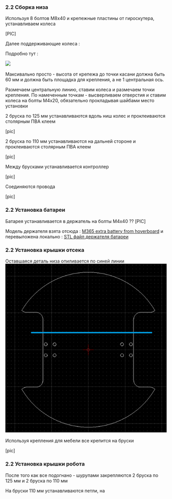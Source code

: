 ### 2.2 Сборка низа

Используя 8 болтов М8х40 и крепежные пластины от гироскутера, устанавливаем колеса

[PIC]

Далее поддерживающие колеса :

Подробно тут :

[![](https://img.youtube.com/vi/-oDFadHIRdk/2.jpg)](https://youtu.be/-oDFadHIRdk)

Максивально просто - высота от крепежа до точки касани должна быть 60 мм и должна быть площадка для крепления, а не 1 центральная ось.

Размечаем центральную линию, ставим колеса и размечаем точки крепления.
По намеченным точкам - высверливаем отверстия и ставим колеса на болты M4x20,
обязательно прокладывая шайбами место установки

2 бруска по 125 мм устанавливаются вдоль ниш колес и проклеиваются столярным ПВА клеем

[pic]

2 бруска по 110 мм устанавливаются на дальней стороне и проклеиваются столярным ПВА клеем

[pic]

Между брусками устанавливается контроллер

[pic]

Соединяются провода

[pic]

### 2.2 Установка батареи
Батарея устанавливается в держатель на болты М4х40 ??
[PIC]

Модель держателя взята отсюда : [M365 extra battery from hoverboard](https://www.thingiverse.com/thing:4254412)
и перевыложена локально : [STL файл держателя батареи](./STL/BatteryHolder.stl)

### 2.2 Установка крышки отсека

Оставшаяся деталь низа опиливается по синей линии
![Крышка отсека](./pics/img_2.png "крышка")

Используя крепления для мебели все крепится на бруски

[pic]

### 2.2 Установка крышки робота

После того как все подогнано - шурупами закрепляются 2 бруска по 125 мм и 2 бруска по 110 мм

На бруски 110 мм устанавливаются петли, на 